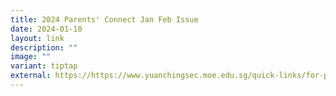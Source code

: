 ```yaml
---
title: 2024 Parents' Connect Jan Feb Issue
date: 2024-01-10
layout: link
description: ""
image: ""
variant: tiptap
external: https://https://www.yuanchingsec.moe.edu.sg/quick-links/for-parents/parents-connect/
---
```

